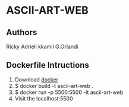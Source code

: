 # ASCII-ART-WEB

## Authors

Ricky Adriell
kkamil
G.Orlandi

## Dockerfile Intructions

1. Download [docker]("https://docs.docker.com/get-docker/")
1. $ docker build -t ascii-art-web .
1. $ docker run -p 5500:5500 -it ascii-art-web
1. Visit the localhost:5500
